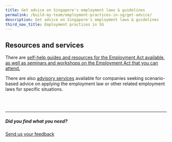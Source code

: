 ```yaml
---
title: Get advice on Singapore's employment laws & guidelines
permalink: /build-my-team/employment-practices-in-sg/get-advice/
description: Get advice on Singapore's employment laws & guidelines
third_nav_title: Employment practices in SG
---
```

## Resources and services


There are [self-help guides and resources for the Employment Act available, as well as seminars and workshops on the Employment Act that you can attend.](https://www.mom.gov.sg/employment-practices/employment-act/templates-and-resources-for-kets-and-pay-slips)

There are also [advisory services](https://www.mom.gov.sg/employment-practices/employment-act/advisory-services) available for companies seeking scenario-based advice on applying the employment law or other related employment laws for specific situations.


<br>
<br>


<hr>

##### Did you find what you need?
[Send us your feedback](https://form.gov.sg/642693623cb98f001239be0d)